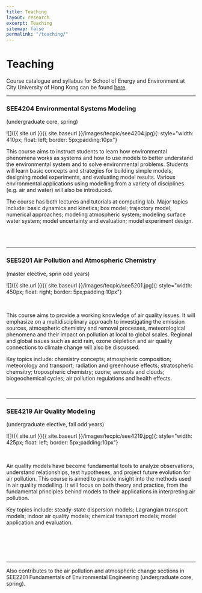 ```yaml
---
title: Teaching
layout: research
excerpt: Teaching
sitemap: false
permalink: "/teaching/"
---
```


# Teaching

Course catalogue and syllabus for School of Energy and Environment at City University of Hong Kong  can be found [here](https://www.cityu.edu.hk/see/programmes).



----

### SEE4204 Environmental Systems Modeling
(undergraduate core, spring)

![]({{ site.url }}{{ site.baseurl }}/images/tecpic/see4204.jpg){: style="width: 410px; float: left; border: 5px;padding:10px"}



This course aims to instruct students to learn how environmental phenomena works as systems and how to use models to better understand the environmental system and to solve environmental problems. Students will learn basic concepts and strategies for building simple models, designing model experiments, and evaluating model results. Various environmental applications using modelling from a variety of disciplines (e.g. air and water) will also be introduced. 

The course has both lectures and tutorials at computing lab. Major topics include: basic dynamics and kinetics; box model; trajectory model; numerical approaches; modeling atmospheric system; modeling surface water system; model uncertainty and evaluation; model experiment design.

<br/>
<br/>

----
### SEE5201 Air Pollution and Atmospheric Chemistry
(master elective, sprin odd years)

![]({{ site.url }}{{ site.baseurl }}/images/tecpic/see5201.jpg){: style="width: 450px; float: right; border: 5px;padding:10px"}

<br />

This course aims to provide a working knowledge of air quality issues. It will emphasize on a multidisciplinary approach to investigating the emission sources, atmospheric chemistry and removal processes, meteorological phenomena and their impact on pollution at local to global scales. Regional and global issues such as acid rain, ozone depletion and air quality connections to climate change will also be discussed. 

Key topics include: chemistry concepts; atmospheric composition; meteorology and transport; radiation and greenhouse effects; stratospheric chemsitry; tropospheric chemistry; ozone; aerosols and clouds; biogeochemical cycles; air pollution regulations and health effects.


<br/>


----

### SEE4219 Air Quality Modeling
(undergraduate elective, fall odd years)

![]({{ site.url }}{{ site.baseurl }}/images/tecpic/see4219.jpg){: style="width: 425px; float: left; border: 5px;padding:10px"}

<br />

Air quality models have become fundamental tools to analyze observations, understand relationships, test hypotheses, and project future evolution for air pollution. This course is aimed to provide insight into the methods used in air quality modelling. It will focus on both theory and practice, from the fundamental principles behind models to their applications in interpreting air pollution. 

Key topics include: steady-state dispersion models; Lagrangian transport models; indoor air quality models; chemical transport models; model application and evaluation.


<br/>
<br/>
<br/>
<br/>


----

Also contributes to the air pollution and atmospheric change sections in SEE2201 Fundamentals of Environmental Engineering (undergraduate core, spring).
<br/>
<br/>
